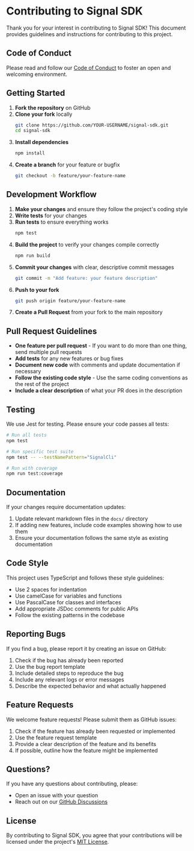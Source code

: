 # Contributing to Signal SDK

Thank you for your interest in contributing to Signal SDK! This document provides guidelines and instructions for contributing to this project.

## Code of Conduct

Please read and follow our [Code of Conduct](./CODE_OF_CONDUCT.md) to foster an open and welcoming environment.

## Getting Started

1. **Fork the repository** on GitHub
2. **Clone your fork** locally
   ```bash
   git clone https://github.com/YOUR-USERNAME/signal-sdk.git
   cd signal-sdk
   ```
3. **Install dependencies**
   ```bash
   npm install
   ```
4. **Create a branch** for your feature or bugfix
   ```bash
   git checkout -b feature/your-feature-name
   ```

## Development Workflow

1. **Make your changes** and ensure they follow the project's coding style
2. **Write tests** for your changes
3. **Run tests** to ensure everything works
   ```bash
   npm test
   ```
4. **Build the project** to verify your changes compile correctly
   ```bash
   npm run build
   ```
5. **Commit your changes** with clear, descriptive commit messages
   ```bash
   git commit -m "Add feature: your feature description"
   ```
6. **Push to your fork**
   ```bash
   git push origin feature/your-feature-name
   ```
7. **Create a Pull Request** from your fork to the main repository

## Pull Request Guidelines

- **One feature per pull request** - If you want to do more than one thing, send multiple pull requests
- **Add tests** for any new features or bug fixes
- **Document new code** with comments and update documentation if necessary
- **Follow the existing code style** - Use the same coding conventions as the rest of the project
- **Include a clear description** of what your PR does in the description

## Testing

We use Jest for testing. Please ensure your code passes all tests:

```bash
# Run all tests
npm test

# Run specific test suite
npm test -- --testNamePattern="SignalCli"

# Run with coverage
npm run test:coverage
```

## Documentation

If your changes require documentation updates:

1. Update relevant markdown files in the `docs/` directory
2. If adding new features, include code examples showing how to use them
3. Ensure your documentation follows the same style as existing documentation

## Code Style

This project uses TypeScript and follows these style guidelines:

- Use 2 spaces for indentation
- Use camelCase for variables and functions
- Use PascalCase for classes and interfaces
- Add appropriate JSDoc comments for public APIs
- Follow the existing patterns in the codebase

## Reporting Bugs

If you find a bug, please report it by creating an issue on GitHub:

1. Check if the bug has already been reported
2. Use the bug report template
3. Include detailed steps to reproduce the bug
4. Include any relevant logs or error messages
5. Describe the expected behavior and what actually happened

## Feature Requests

We welcome feature requests! Please submit them as GitHub issues:

1. Check if the feature has already been requested or implemented
2. Use the feature request template
3. Provide a clear description of the feature and its benefits
4. If possible, outline how the feature might be implemented

## Questions?

If you have any questions about contributing, please:

- Open an issue with your question
- Reach out on our [GitHub Discussions](https://github.com/signal-sdk/signal-sdk/discussions)

## License

By contributing to Signal SDK, you agree that your contributions will be licensed under the project's [MIT License](./LICENSE). 